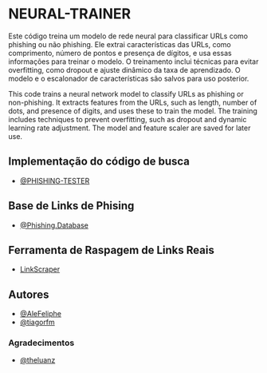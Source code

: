 # NEURAL-TRAINER

Este código treina um modelo de rede neural para classificar URLs como phishing ou não phishing. Ele extrai características das URLs, como comprimento, número de pontos e presença de dígitos, e usa essas informações para treinar o modelo. O treinamento inclui técnicas para evitar overfitting, como dropout e ajuste dinâmico da taxa de aprendizado. O modelo e o escalonador de características são salvos para uso posterior.

This code trains a neural network model to classify URLs as phishing or non-phishing. It extracts features from the URLs, such as length, number of dots, and presence of digits, and uses these to train the model. The training includes techniques to prevent overfitting, such as dropout and dynamic learning rate adjustment. The model and feature scaler are saved for later use.

## Implementação do código de busca
- [@PHISHING-TESTER](https://github.com/tiagorfmohr/PHISHING-TESTER)

## Base de Links de Phising

- [@Phishing.Database](https://github.com/mitchellkrogza/Phishing.Database)

## Ferramenta de Raspagem de Links Reais
- [LinkScraper](https://github.com/tiagorfmohr/LinkScraper)

## Autores

- [@AleFeliphe](https://github.com/AleFeliphe)
- [@tiagorfm](https://github.com/tiagorfmohr)

### Agradecimentos
- [@theluanz](https://github.com/theluanz)

